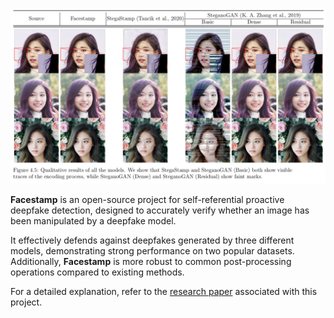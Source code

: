 ![facestamp-header](https://raw.githubusercontent.com/joshmanzano/facestamp/refs/heads/main/documentation/facestamp_header.jpg)

**Facestamp** is an open-source project for self-referential proactive deepfake detection, designed to accurately verify whether an image has been manipulated by a deepfake model.

It effectively defends against deepfakes generated by three different models, demonstrating strong performance on two popular datasets. Additionally, **Facestamp** is more robust to common post-processing operations compared to existing methods.

For a detailed explanation, refer to the [research paper](https://github.com/joshmanzano/facestamp/blob/6ba75dec7c5fb9a070772f0587f5ab780ff67a53/documentation/NTUST__Manzano__485892879546406.pdf) associated with this project.
